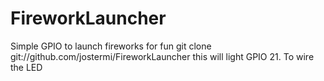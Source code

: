 # FireworkLauncher
Simple GPIO to launch fireworks for fun
git clone git://github.com/jostermi/FireworkLauncher
this will light GPIO 21. To wire the LED 
